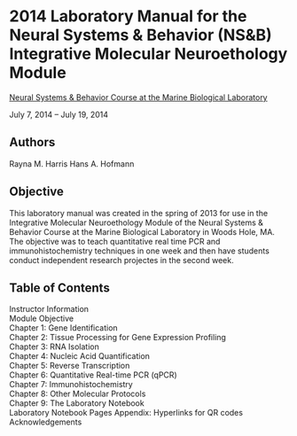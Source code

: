 # 2014 Laboratory Manual for the Neural Systems & Behavior (NS&B) Integrative Molecular Neuroethology Module

[Neural Systems & Behavior Course at the Marine Biological Laboratory](http://www.mbl.edu/nsb/)

July 7, 2014 – July 19, 2014

## Authors
Rayna M. Harris 
Hans A. Hofmann

## Objective
This laboratory manual was created in the spring of 2013 for use in the Integrative Molecular Neuroethology Module of the  Neural Systems & Behavior Course at the Marine Biological Laboratory in Woods Hole, MA. The objective was to teach quantitative real time PCR and immunohistochemistry techniques in one week and then have students conduct independent research projectes in the second week. 

## Table of Contents
Instructor Information  
Module Objective  
Chapter 1: Gene Identification  
Chapter 2: Tissue Processing for Gene Expression Profiling  
Chapter 3: RNA Isolation  
Chapter 4: Nucleic Acid Quantification  
Chapter 5: Reverse Transcription  
Chapter 6: Quantitative Real-time PCR (qPCR)  
Chapter 7: Immunohistochemistry  
Chapter 8: Other Molecular Protocols  
Chapter 9: The Laboratory Notebook  
Laboratory Notebook Pages
Appendix: Hyperlinks for QR codes  
Acknowledgements  